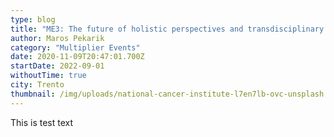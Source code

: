 ```yaml
---
type: blog
title: "ME3: The future of holistic perspectives and transdisciplinary knowledge in HE"
author: Maros Pekarik
category: "Multiplier Events"
date: 2020-11-09T20:47:01.700Z
startDate: 2022-09-01
withoutTime: true
city: Trento
thumbnail: /img/uploads/national-cancer-institute-l7en7lb-ovc-unsplash.jpg
---
```

This is test text
